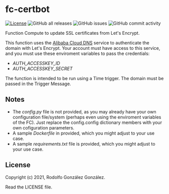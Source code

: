 # fc-certbot

[![License](https://img.shields.io/badge/License-BSD_3--Clause-blue.svg)](https://opensource.org/licenses/BSD-3-Clause) 
![GitHub all releases](https://img.shields.io/github/downloads/rgglez/fc-certbot/total) 
![GitHub issues](https://img.shields.io/github/issues/rgglez/fc-certbot) 
![GitHub commit activity](https://img.shields.io/github/commit-activity/y/rgglez/fc-certbot)

Function Compute to update SSL certificates from Let's Encrypt.

This function uses the [Alibaba Cloud DNS](https://www.alibabacloud.com/product/dns) 
service to authenticate the domain with Let's Encrypt. Your account must have access
to this service, and you must use these enviroment variables to pass the credentials:

* *AUTH_ACCESSKEY_ID*
* *AUTH_ACCESSKEY_SECRET*

The function is intended to be run using a Time trigger. The domain must be passed in the Trigger Message.

## Notes

* The *config.py* file is not provided, as you may already have your own configuration file/system (perhaps even using the enviroment variables of the FC). Just replace the config.config dictionary members with your own cofiguration parameters.
* A sample *Dockerfile* in provided, which you might adjust to your use case.
* A sample *requirements.txt* file is provided, which you might adjust to your use case.

## License

Copyright (c) 2021, Rodolfo González González.

Read the LICENSE file.

